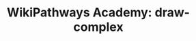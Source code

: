 ---
authors:
- Khanspers
- AlexanderPico
description: Do not modify or delete. This pathway is part of the collection of content
  used by [https://wikipathways.github.io/academy/ WikiPathways Academy].
last-edited: 2016-12-04
organisms:
- Homo sapiens
redirect_from:
- /index.php/Pathway:WP3910
- /instance/WP3910
schema-jsonld:
- '@context': https://schema.org/
  '@id': https://wikipathways.github.io/pathways/WP3910.html
  '@type': Dataset
  creator:
    '@type': Organization
    name: WikiPathways
  description: Do not modify or delete. This pathway is part of the collection of
    content used by [https://wikipathways.github.io/academy/ WikiPathways Academy].
  keywords:
  - SUCLG1
  - SUCLG2
  license: CC0
  name: 'WikiPathways Academy: draw-complex'
seo: CreativeWork
title: 'WikiPathways Academy: draw-complex'
wpid: WP3910
---